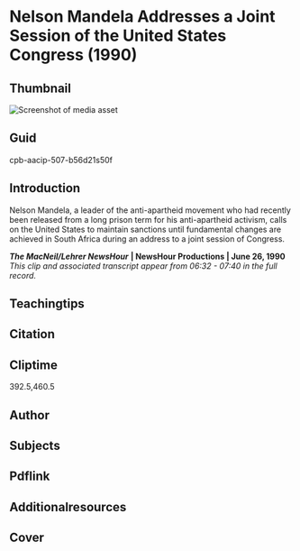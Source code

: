 # Nelson Mandela Addresses a Joint Session of the United States Congress (1990)



## Thumbnail

![Screenshot of media asset](https://s3.amazonaws.com/americanarchive.org/thumbnail/cpb-aacip-507-b56d21s50f.jpg "Screenshot media asset")


## Guid
cpb-aacip-507-b56d21s50f

## Introduction

Nelson Mandela, a leader of the anti-apartheid movement who had recently been released from a long prison term for his anti-apartheid activism, calls on the United States to maintain sanctions until fundamental changes are achieved in South Africa during an address to a joint session of Congress. 



<b>_The MacNeil/Lehrer NewsHour_</b>
<b>| NewsHour Productions | June 26, 1990</b>
<i>This clip and associated transcript appear from 06:32 - 07:40 in the full record.</i>

## Teachingtips

## Citation

## Cliptime

392.5,460.5
## Author
## Subjects
## Pdflink
## Additionalresources
## Cover